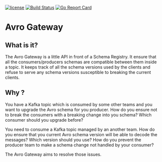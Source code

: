 [![license](http://img.shields.io/badge/license-Apache%20v2-orange.svg)](https://raw.githubusercontent.com/Peltoche/oaichecker/master/LICENSE)
[![Build Status](https://travis-ci.org/Peltoche/avro-gateway.svg?branch=master)](https://travis-ci.org/Peltoche/avro-gateway)
[![Go Report Card](https://goreportcard.com/badge/github.com/Peltoche/avro-gateway)](https://goreportcard.com/report/github.com/Peltoche/avro-gateway)

# Avro Gateway

## What is it?

The Avro Gateway is a little API in front of a Schema Registry. It ensure that
all the consumers/producers schemas are compatible between them inside a topic.
It keeps track of all the schema versions used by the clients and refuse to serve
any schema versions susceptible to breaking the current clients.

## Why ?

You have a Kafka topic which is consumed by some other teams and you want to
upgrade the Avro schema for you producer. How do you ensure not to break the
consumers with a breaking change into you schema? Which consumer should you
upgrade before?

You need to consume a Kafka topic managed by an another team. How do you ensure
that you current Avro schema version will be able to decode the messages? Which
version should you use? How do you prevent the producer team to make a schema
change not handled by your consumer?


The Avro Gateway aims to resolve those issues.
